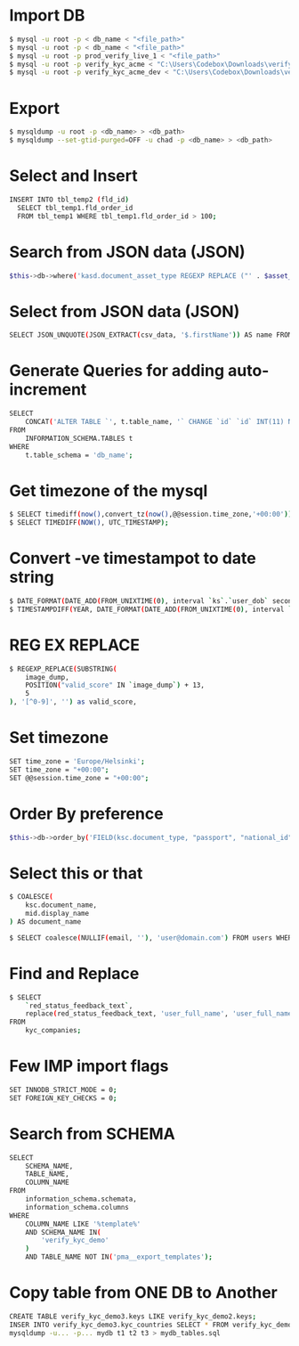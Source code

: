# Import DB
```sh
$ mysql -u root -p < db_name < "<file_path>"
$ mysql -u root -p < db_name < "<file_path>"
$ mysql -u root -p prod_verify_live_1 < "<file_path>"
$ mysql -u root -p verify_kyc_acme < "C:\Users\Codebox\Downloads\verify_kyc_acme.sql"
$ mysql -u root -p verify_kyc_acme_dev < "C:\Users\Codebox\Downloads\verify_kyc_acme.sql"
```

# Export
```sh
$ mysqldump -u root -p <db_name> > <db_path>
$ mysqldump --set-gtid-purged=OFF -u chad -p <db_name> > <db_path>
```

# Select and Insert
```sh
INSERT INTO tbl_temp2 (fld_id)
  SELECT tbl_temp1.fld_order_id
  FROM tbl_temp1 WHERE tbl_temp1.fld_order_id > 100;
```

# Search from JSON data (JSON)
```sh
$this->db->where('kasd.document_asset_type REGEXP REPLACE ("' . $asset_id . '", ",", "(\,|$)|")', NULL, FALSE);
```

# Select from JSON data (JSON)
```sh
SELECT JSON_UNQUOTE(JSON_EXTRACT(csv_data, '$.firstName')) AS name FROM kyc_bulk_upload_record;
```

# Generate Queries for adding auto-increment
```sh
SELECT     
    CONCAT('ALTER TABLE `', t.table_name, '` CHANGE `id` `id` INT(11) NOT NULL AUTO_INCREMENT;')
FROM
    INFORMATION_SCHEMA.TABLES t
WHERE
    t.table_schema = 'db_name';
```

# Get timezone of the mysql
```sh
$ SELECT timediff(now(),convert_tz(now(),@@session.time_zone,'+00:00'));
$ SELECT TIMEDIFF(NOW(), UTC_TIMESTAMP);
```

# Convert -ve timestampot to date string
```sh
$ DATE_FORMAT(DATE_ADD(FROM_UNIXTIME(0), interval `ks`.`user_dob` second), '%Y-%m-%d') as user_dob,
$ TIMESTAMPDIFF(YEAR, DATE_FORMAT(DATE_ADD(FROM_UNIXTIME(0), interval `ks`.`user_dob` second), '%Y-%m-%d'), CURDATE()) as user_age,
```

# REG EX REPLACE
```sh
$ REGEXP_REPLACE(SUBSTRING(
    image_dump,
    POSITION("valid_score" IN `image_dump`) + 13,
    5
), '[^0-9]', '') as valid_score,

```

# Set timezone
```sh
SET time_zone = 'Europe/Helsinki';
SET time_zone = "+00:00";
SET @@session.time_zone = "+00:00";
```

# Order By preference
```sh
$this->db->order_by('FIELD(ksc.document_type, "passport", "national_id", "other")');
```

# Select this or that
```sh
$ COALESCE(
    ksc.document_name,
    mid.display_name
) AS document_name

$ SELECT coalesce(NULLIF(email, ''), 'user@domain.com') FROM users WHERE id=1000000;
```

# Find and Replace
```sh
$ SELECT    
    `red_status_feedback_text`,
    replace(red_status_feedback_text, 'user_full_name', 'user_full_name_user_full_name')
FROM 
    kyc_companies;
```

# Few IMP import flags
```sh
SET INNODB_STRICT_MODE = 0;
SET FOREIGN_KEY_CHECKS = 0;
```

# Search from SCHEMA
```sh
SELECT
	SCHEMA_NAME,
    TABLE_NAME,
    COLUMN_NAME
FROM
    information_schema.schemata,
    information_schema.columns
WHERE
	COLUMN_NAME LIKE '%template%'
    AND SCHEMA_NAME IN(
        'verify_kyc_demo'
    )
    AND TABLE_NAME NOT IN('pma__export_templates');
```

# Copy table from ONE DB to Another
```sh
CREATE TABLE verify_kyc_demo3.keys LIKE verify_kyc_demo2.keys;
INSER INTO verify_kyc_demo3.kyc_countries SELECT * FROM verify_kyc_demo2.kyc_countries;
mysqldump -u... -p... mydb t1 t2 t3 > mydb_tables.sql
```